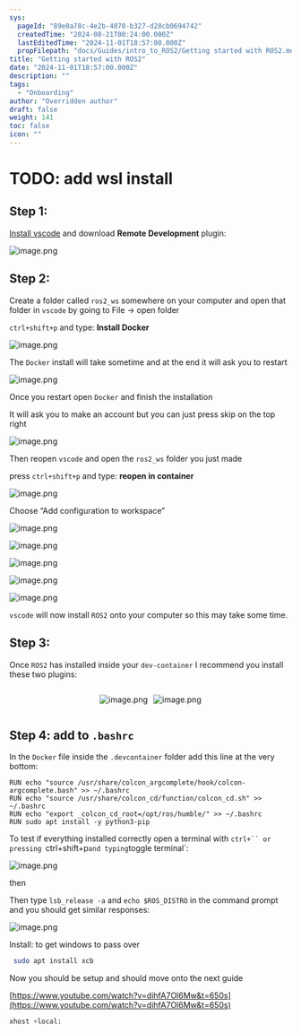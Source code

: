 ```yaml
---
sys:
  pageId: "89e0a78c-4e2b-4070-b327-d28cb0694742"
  createdTime: "2024-08-21T00:24:00.000Z"
  lastEditedTime: "2024-11-01T18:57:00.000Z"
  propFilepath: "docs/Guides/intro_to_ROS2/Getting started with ROS2.md"
title: "Getting started with ROS2"
date: "2024-11-01T18:57:00.000Z"
description: ""
tags:
  - "Onboarding"
author: "Overridden author"
draft: false
weight: 141
toc: false
icon: ""
---
```


# TODO: add wsl install

## Step 1:

[Install vscode](https://code.visualstudio.com/download) and download **Remote Development** plugin:

![image.png](https://prod-files-secure.s3.us-west-2.amazonaws.com/d518164a-d88e-44d1-a4ee-3adb3bd8bce0/efb52993-1881-4a40-b95e-6f020334f022/image.png?X-Amz-Algorithm=AWS4-HMAC-SHA256&X-Amz-Content-Sha256=UNSIGNED-PAYLOAD&X-Amz-Credential=ASIAZI2LB4663QIOU3IU%2F20250301%2Fus-west-2%2Fs3%2Faws4_request&X-Amz-Date=20250301T040928Z&X-Amz-Expires=3600&X-Amz-Security-Token=IQoJb3JpZ2luX2VjEGMaCXVzLXdlc3QtMiJGMEQCIEvZKGylpR1hHMfVT0%2FdASj%2Fnpo%2FiQab6ff%2BQc7vfclyAiAQpqpdR5n%2FKgWGO%2FdSscj8wODt9PXyGCsNYP%2FXX7BPayqIBAic%2F%2F%2F%2F%2F%2F%2F%2F%2F%2F8BEAAaDDYzNzQyMzE4MzgwNSIM4n2u9NKc672yGzJAKtwDbjQLC7k9g2vuHsIayN93AY%2BCr40AwOYBSWMgstF6s58e%2FV1IzxgejXtIZJIPcpq7N%2FYMyKK5%2Bxr7rKUgz5LsaGq7NPRAXcukbsX8ko7EM4SkxCXqg8Yb7%2BurUuEvUlNhDDWRfBc3lHsMNZh8WGlmRa1Mm9ULO8Kep1mVQGW%2FiZk%2FCMlb835b21rRMCZNuFlOSVMKWFYVfSE6IR9yqPAAj4osOTpQDX9R7P6P0OEvR5gpCCpqwru1iIIud%2FaatXWnO%2Bfkt7FpPq0mYuXOZijx8Pyy2FwaPPW65Prn4ISfm3XdoBrHo26hXDznALK%2B7FI6Jd6lN%2FcUCRZntn28CVoiFbmDCLzX%2F%2F50qJG%2BwbWlks8fxeGqNMCyQ8Ejv5F%2BS63nJQ%2F71d5fHn0ABD4F%2BXAlw1qZZhBcFpCYNeeuCWMLLl0WFy7nhWPusWBI8nUQ2hoD8CGikuJhs3jNUc7I0e%2FoqePoQbS7jQy7VgcGLUu%2BMCDNGwcVIfSOPbMUIi96LVKiIuaKBcTNgK0ZUfexBbgDF%2FIh8p5mZL%2F794TmPxVUQLJxCg8KE5snWqEm0x9WPWsfJdGUcsrx6MbB0bvd0MJUkS5rXirBhVMYomoZfLmrUyD4ZiCgFuu2I9sk6cwws%2FKJvgY6pgHmmh2Alsctko5ykz%2F6h82RG%2B8lMGWfW1lGlZal%2BXvhrzvTEsogNscgn61luUqMC2iv8FAXORRfDao%2FRlRgoKOYbk7zVk2k0DJqRXY%2BVVrT9Mr%2FpS8NLG9uy1hQbamOZDu9UYt3u6HooYsA8D51cMNcGRsHzg1EkkZxYcOzd621SrGW5t9ZGX1ClWKEgAVzGPFOYCIuQnpumU4qrmjKmHIuUdnsjqjE&X-Amz-Signature=fef35f5da7dee4e156a1344e5766081e24d05630fa1d8e14b50eacfa36b4e1f0&X-Amz-SignedHeaders=host&x-id=GetObject)

## Step 2:

Create a folder called `ros2_ws` somewhere on your computer and open that folder in `vscode` by going to File → open folder 

`ctrl+shift+p` and type: **Install Docker**

![image.png](https://prod-files-secure.s3.us-west-2.amazonaws.com/d518164a-d88e-44d1-a4ee-3adb3bd8bce0/2269dc0e-1cd5-47ff-bceb-c04ad9b2eab0/image.png?X-Amz-Algorithm=AWS4-HMAC-SHA256&X-Amz-Content-Sha256=UNSIGNED-PAYLOAD&X-Amz-Credential=ASIAZI2LB4663QIOU3IU%2F20250301%2Fus-west-2%2Fs3%2Faws4_request&X-Amz-Date=20250301T040928Z&X-Amz-Expires=3600&X-Amz-Security-Token=IQoJb3JpZ2luX2VjEGMaCXVzLXdlc3QtMiJGMEQCIEvZKGylpR1hHMfVT0%2FdASj%2Fnpo%2FiQab6ff%2BQc7vfclyAiAQpqpdR5n%2FKgWGO%2FdSscj8wODt9PXyGCsNYP%2FXX7BPayqIBAic%2F%2F%2F%2F%2F%2F%2F%2F%2F%2F8BEAAaDDYzNzQyMzE4MzgwNSIM4n2u9NKc672yGzJAKtwDbjQLC7k9g2vuHsIayN93AY%2BCr40AwOYBSWMgstF6s58e%2FV1IzxgejXtIZJIPcpq7N%2FYMyKK5%2Bxr7rKUgz5LsaGq7NPRAXcukbsX8ko7EM4SkxCXqg8Yb7%2BurUuEvUlNhDDWRfBc3lHsMNZh8WGlmRa1Mm9ULO8Kep1mVQGW%2FiZk%2FCMlb835b21rRMCZNuFlOSVMKWFYVfSE6IR9yqPAAj4osOTpQDX9R7P6P0OEvR5gpCCpqwru1iIIud%2FaatXWnO%2Bfkt7FpPq0mYuXOZijx8Pyy2FwaPPW65Prn4ISfm3XdoBrHo26hXDznALK%2B7FI6Jd6lN%2FcUCRZntn28CVoiFbmDCLzX%2F%2F50qJG%2BwbWlks8fxeGqNMCyQ8Ejv5F%2BS63nJQ%2F71d5fHn0ABD4F%2BXAlw1qZZhBcFpCYNeeuCWMLLl0WFy7nhWPusWBI8nUQ2hoD8CGikuJhs3jNUc7I0e%2FoqePoQbS7jQy7VgcGLUu%2BMCDNGwcVIfSOPbMUIi96LVKiIuaKBcTNgK0ZUfexBbgDF%2FIh8p5mZL%2F794TmPxVUQLJxCg8KE5snWqEm0x9WPWsfJdGUcsrx6MbB0bvd0MJUkS5rXirBhVMYomoZfLmrUyD4ZiCgFuu2I9sk6cwws%2FKJvgY6pgHmmh2Alsctko5ykz%2F6h82RG%2B8lMGWfW1lGlZal%2BXvhrzvTEsogNscgn61luUqMC2iv8FAXORRfDao%2FRlRgoKOYbk7zVk2k0DJqRXY%2BVVrT9Mr%2FpS8NLG9uy1hQbamOZDu9UYt3u6HooYsA8D51cMNcGRsHzg1EkkZxYcOzd621SrGW5t9ZGX1ClWKEgAVzGPFOYCIuQnpumU4qrmjKmHIuUdnsjqjE&X-Amz-Signature=834a1623ba1723a20110947afceead16dc1bdd5332ab5502a9bfc83bab1aee4d&X-Amz-SignedHeaders=host&x-id=GetObject)

The `Docker` install will take sometime and at the end it will ask you to restart

![image.png](https://prod-files-secure.s3.us-west-2.amazonaws.com/d518164a-d88e-44d1-a4ee-3adb3bd8bce0/ed233f78-be33-4b1f-b89c-9c346c0e961e/image.png?X-Amz-Algorithm=AWS4-HMAC-SHA256&X-Amz-Content-Sha256=UNSIGNED-PAYLOAD&X-Amz-Credential=ASIAZI2LB4663QIOU3IU%2F20250301%2Fus-west-2%2Fs3%2Faws4_request&X-Amz-Date=20250301T040928Z&X-Amz-Expires=3600&X-Amz-Security-Token=IQoJb3JpZ2luX2VjEGMaCXVzLXdlc3QtMiJGMEQCIEvZKGylpR1hHMfVT0%2FdASj%2Fnpo%2FiQab6ff%2BQc7vfclyAiAQpqpdR5n%2FKgWGO%2FdSscj8wODt9PXyGCsNYP%2FXX7BPayqIBAic%2F%2F%2F%2F%2F%2F%2F%2F%2F%2F8BEAAaDDYzNzQyMzE4MzgwNSIM4n2u9NKc672yGzJAKtwDbjQLC7k9g2vuHsIayN93AY%2BCr40AwOYBSWMgstF6s58e%2FV1IzxgejXtIZJIPcpq7N%2FYMyKK5%2Bxr7rKUgz5LsaGq7NPRAXcukbsX8ko7EM4SkxCXqg8Yb7%2BurUuEvUlNhDDWRfBc3lHsMNZh8WGlmRa1Mm9ULO8Kep1mVQGW%2FiZk%2FCMlb835b21rRMCZNuFlOSVMKWFYVfSE6IR9yqPAAj4osOTpQDX9R7P6P0OEvR5gpCCpqwru1iIIud%2FaatXWnO%2Bfkt7FpPq0mYuXOZijx8Pyy2FwaPPW65Prn4ISfm3XdoBrHo26hXDznALK%2B7FI6Jd6lN%2FcUCRZntn28CVoiFbmDCLzX%2F%2F50qJG%2BwbWlks8fxeGqNMCyQ8Ejv5F%2BS63nJQ%2F71d5fHn0ABD4F%2BXAlw1qZZhBcFpCYNeeuCWMLLl0WFy7nhWPusWBI8nUQ2hoD8CGikuJhs3jNUc7I0e%2FoqePoQbS7jQy7VgcGLUu%2BMCDNGwcVIfSOPbMUIi96LVKiIuaKBcTNgK0ZUfexBbgDF%2FIh8p5mZL%2F794TmPxVUQLJxCg8KE5snWqEm0x9WPWsfJdGUcsrx6MbB0bvd0MJUkS5rXirBhVMYomoZfLmrUyD4ZiCgFuu2I9sk6cwws%2FKJvgY6pgHmmh2Alsctko5ykz%2F6h82RG%2B8lMGWfW1lGlZal%2BXvhrzvTEsogNscgn61luUqMC2iv8FAXORRfDao%2FRlRgoKOYbk7zVk2k0DJqRXY%2BVVrT9Mr%2FpS8NLG9uy1hQbamOZDu9UYt3u6HooYsA8D51cMNcGRsHzg1EkkZxYcOzd621SrGW5t9ZGX1ClWKEgAVzGPFOYCIuQnpumU4qrmjKmHIuUdnsjqjE&X-Amz-Signature=0fcfdde202726dabf83d72b426dc52f62dea6aeee7e4c66dceddaf236e7a6012&X-Amz-SignedHeaders=host&x-id=GetObject)

Once you restart open `Docker` and finish the installation

It will ask you to make an account but you can just press skip on the top right

![image.png](https://prod-files-secure.s3.us-west-2.amazonaws.com/d518164a-d88e-44d1-a4ee-3adb3bd8bce0/21010ad9-1659-4fd9-9f59-9932a09b2a3d/image.png?X-Amz-Algorithm=AWS4-HMAC-SHA256&X-Amz-Content-Sha256=UNSIGNED-PAYLOAD&X-Amz-Credential=ASIAZI2LB4663QIOU3IU%2F20250301%2Fus-west-2%2Fs3%2Faws4_request&X-Amz-Date=20250301T040928Z&X-Amz-Expires=3600&X-Amz-Security-Token=IQoJb3JpZ2luX2VjEGMaCXVzLXdlc3QtMiJGMEQCIEvZKGylpR1hHMfVT0%2FdASj%2Fnpo%2FiQab6ff%2BQc7vfclyAiAQpqpdR5n%2FKgWGO%2FdSscj8wODt9PXyGCsNYP%2FXX7BPayqIBAic%2F%2F%2F%2F%2F%2F%2F%2F%2F%2F8BEAAaDDYzNzQyMzE4MzgwNSIM4n2u9NKc672yGzJAKtwDbjQLC7k9g2vuHsIayN93AY%2BCr40AwOYBSWMgstF6s58e%2FV1IzxgejXtIZJIPcpq7N%2FYMyKK5%2Bxr7rKUgz5LsaGq7NPRAXcukbsX8ko7EM4SkxCXqg8Yb7%2BurUuEvUlNhDDWRfBc3lHsMNZh8WGlmRa1Mm9ULO8Kep1mVQGW%2FiZk%2FCMlb835b21rRMCZNuFlOSVMKWFYVfSE6IR9yqPAAj4osOTpQDX9R7P6P0OEvR5gpCCpqwru1iIIud%2FaatXWnO%2Bfkt7FpPq0mYuXOZijx8Pyy2FwaPPW65Prn4ISfm3XdoBrHo26hXDznALK%2B7FI6Jd6lN%2FcUCRZntn28CVoiFbmDCLzX%2F%2F50qJG%2BwbWlks8fxeGqNMCyQ8Ejv5F%2BS63nJQ%2F71d5fHn0ABD4F%2BXAlw1qZZhBcFpCYNeeuCWMLLl0WFy7nhWPusWBI8nUQ2hoD8CGikuJhs3jNUc7I0e%2FoqePoQbS7jQy7VgcGLUu%2BMCDNGwcVIfSOPbMUIi96LVKiIuaKBcTNgK0ZUfexBbgDF%2FIh8p5mZL%2F794TmPxVUQLJxCg8KE5snWqEm0x9WPWsfJdGUcsrx6MbB0bvd0MJUkS5rXirBhVMYomoZfLmrUyD4ZiCgFuu2I9sk6cwws%2FKJvgY6pgHmmh2Alsctko5ykz%2F6h82RG%2B8lMGWfW1lGlZal%2BXvhrzvTEsogNscgn61luUqMC2iv8FAXORRfDao%2FRlRgoKOYbk7zVk2k0DJqRXY%2BVVrT9Mr%2FpS8NLG9uy1hQbamOZDu9UYt3u6HooYsA8D51cMNcGRsHzg1EkkZxYcOzd621SrGW5t9ZGX1ClWKEgAVzGPFOYCIuQnpumU4qrmjKmHIuUdnsjqjE&X-Amz-Signature=12c3f64ee89a0830a1948fbbe7f9d6c4d33842d130d7ccddff455076d573ebb7&X-Amz-SignedHeaders=host&x-id=GetObject)

Then reopen `vscode` and open the `ros2_ws` folder you just made

press `ctrl+shift+p` and type: **reopen in container**

![image.png](https://prod-files-secure.s3.us-west-2.amazonaws.com/d518164a-d88e-44d1-a4ee-3adb3bd8bce0/4e93b8c2-41ad-488c-8095-c74205196118/image.png?X-Amz-Algorithm=AWS4-HMAC-SHA256&X-Amz-Content-Sha256=UNSIGNED-PAYLOAD&X-Amz-Credential=ASIAZI2LB4663QIOU3IU%2F20250301%2Fus-west-2%2Fs3%2Faws4_request&X-Amz-Date=20250301T040928Z&X-Amz-Expires=3600&X-Amz-Security-Token=IQoJb3JpZ2luX2VjEGMaCXVzLXdlc3QtMiJGMEQCIEvZKGylpR1hHMfVT0%2FdASj%2Fnpo%2FiQab6ff%2BQc7vfclyAiAQpqpdR5n%2FKgWGO%2FdSscj8wODt9PXyGCsNYP%2FXX7BPayqIBAic%2F%2F%2F%2F%2F%2F%2F%2F%2F%2F8BEAAaDDYzNzQyMzE4MzgwNSIM4n2u9NKc672yGzJAKtwDbjQLC7k9g2vuHsIayN93AY%2BCr40AwOYBSWMgstF6s58e%2FV1IzxgejXtIZJIPcpq7N%2FYMyKK5%2Bxr7rKUgz5LsaGq7NPRAXcukbsX8ko7EM4SkxCXqg8Yb7%2BurUuEvUlNhDDWRfBc3lHsMNZh8WGlmRa1Mm9ULO8Kep1mVQGW%2FiZk%2FCMlb835b21rRMCZNuFlOSVMKWFYVfSE6IR9yqPAAj4osOTpQDX9R7P6P0OEvR5gpCCpqwru1iIIud%2FaatXWnO%2Bfkt7FpPq0mYuXOZijx8Pyy2FwaPPW65Prn4ISfm3XdoBrHo26hXDznALK%2B7FI6Jd6lN%2FcUCRZntn28CVoiFbmDCLzX%2F%2F50qJG%2BwbWlks8fxeGqNMCyQ8Ejv5F%2BS63nJQ%2F71d5fHn0ABD4F%2BXAlw1qZZhBcFpCYNeeuCWMLLl0WFy7nhWPusWBI8nUQ2hoD8CGikuJhs3jNUc7I0e%2FoqePoQbS7jQy7VgcGLUu%2BMCDNGwcVIfSOPbMUIi96LVKiIuaKBcTNgK0ZUfexBbgDF%2FIh8p5mZL%2F794TmPxVUQLJxCg8KE5snWqEm0x9WPWsfJdGUcsrx6MbB0bvd0MJUkS5rXirBhVMYomoZfLmrUyD4ZiCgFuu2I9sk6cwws%2FKJvgY6pgHmmh2Alsctko5ykz%2F6h82RG%2B8lMGWfW1lGlZal%2BXvhrzvTEsogNscgn61luUqMC2iv8FAXORRfDao%2FRlRgoKOYbk7zVk2k0DJqRXY%2BVVrT9Mr%2FpS8NLG9uy1hQbamOZDu9UYt3u6HooYsA8D51cMNcGRsHzg1EkkZxYcOzd621SrGW5t9ZGX1ClWKEgAVzGPFOYCIuQnpumU4qrmjKmHIuUdnsjqjE&X-Amz-Signature=c55629e33bd006258fac7515bd03251443e0b93698fecf118c19e330cd334c3c&X-Amz-SignedHeaders=host&x-id=GetObject)

Choose “Add configuration to workspace”

![image.png](https://prod-files-secure.s3.us-west-2.amazonaws.com/d518164a-d88e-44d1-a4ee-3adb3bd8bce0/9560b282-5060-4989-ba37-97e7b2c22476/image.png?X-Amz-Algorithm=AWS4-HMAC-SHA256&X-Amz-Content-Sha256=UNSIGNED-PAYLOAD&X-Amz-Credential=ASIAZI2LB4663QIOU3IU%2F20250301%2Fus-west-2%2Fs3%2Faws4_request&X-Amz-Date=20250301T040928Z&X-Amz-Expires=3600&X-Amz-Security-Token=IQoJb3JpZ2luX2VjEGMaCXVzLXdlc3QtMiJGMEQCIEvZKGylpR1hHMfVT0%2FdASj%2Fnpo%2FiQab6ff%2BQc7vfclyAiAQpqpdR5n%2FKgWGO%2FdSscj8wODt9PXyGCsNYP%2FXX7BPayqIBAic%2F%2F%2F%2F%2F%2F%2F%2F%2F%2F8BEAAaDDYzNzQyMzE4MzgwNSIM4n2u9NKc672yGzJAKtwDbjQLC7k9g2vuHsIayN93AY%2BCr40AwOYBSWMgstF6s58e%2FV1IzxgejXtIZJIPcpq7N%2FYMyKK5%2Bxr7rKUgz5LsaGq7NPRAXcukbsX8ko7EM4SkxCXqg8Yb7%2BurUuEvUlNhDDWRfBc3lHsMNZh8WGlmRa1Mm9ULO8Kep1mVQGW%2FiZk%2FCMlb835b21rRMCZNuFlOSVMKWFYVfSE6IR9yqPAAj4osOTpQDX9R7P6P0OEvR5gpCCpqwru1iIIud%2FaatXWnO%2Bfkt7FpPq0mYuXOZijx8Pyy2FwaPPW65Prn4ISfm3XdoBrHo26hXDznALK%2B7FI6Jd6lN%2FcUCRZntn28CVoiFbmDCLzX%2F%2F50qJG%2BwbWlks8fxeGqNMCyQ8Ejv5F%2BS63nJQ%2F71d5fHn0ABD4F%2BXAlw1qZZhBcFpCYNeeuCWMLLl0WFy7nhWPusWBI8nUQ2hoD8CGikuJhs3jNUc7I0e%2FoqePoQbS7jQy7VgcGLUu%2BMCDNGwcVIfSOPbMUIi96LVKiIuaKBcTNgK0ZUfexBbgDF%2FIh8p5mZL%2F794TmPxVUQLJxCg8KE5snWqEm0x9WPWsfJdGUcsrx6MbB0bvd0MJUkS5rXirBhVMYomoZfLmrUyD4ZiCgFuu2I9sk6cwws%2FKJvgY6pgHmmh2Alsctko5ykz%2F6h82RG%2B8lMGWfW1lGlZal%2BXvhrzvTEsogNscgn61luUqMC2iv8FAXORRfDao%2FRlRgoKOYbk7zVk2k0DJqRXY%2BVVrT9Mr%2FpS8NLG9uy1hQbamOZDu9UYt3u6HooYsA8D51cMNcGRsHzg1EkkZxYcOzd621SrGW5t9ZGX1ClWKEgAVzGPFOYCIuQnpumU4qrmjKmHIuUdnsjqjE&X-Amz-Signature=2d96389c43b89f1d846f6ce354066e2a486034d17545ac18e25b7879e0582589&X-Amz-SignedHeaders=host&x-id=GetObject)

![image.png](https://prod-files-secure.s3.us-west-2.amazonaws.com/d518164a-d88e-44d1-a4ee-3adb3bd8bce0/2ee63f81-886b-48e8-a553-dc6e5eac99e4/image.png?X-Amz-Algorithm=AWS4-HMAC-SHA256&X-Amz-Content-Sha256=UNSIGNED-PAYLOAD&X-Amz-Credential=ASIAZI2LB4663QIOU3IU%2F20250301%2Fus-west-2%2Fs3%2Faws4_request&X-Amz-Date=20250301T040928Z&X-Amz-Expires=3600&X-Amz-Security-Token=IQoJb3JpZ2luX2VjEGMaCXVzLXdlc3QtMiJGMEQCIEvZKGylpR1hHMfVT0%2FdASj%2Fnpo%2FiQab6ff%2BQc7vfclyAiAQpqpdR5n%2FKgWGO%2FdSscj8wODt9PXyGCsNYP%2FXX7BPayqIBAic%2F%2F%2F%2F%2F%2F%2F%2F%2F%2F8BEAAaDDYzNzQyMzE4MzgwNSIM4n2u9NKc672yGzJAKtwDbjQLC7k9g2vuHsIayN93AY%2BCr40AwOYBSWMgstF6s58e%2FV1IzxgejXtIZJIPcpq7N%2FYMyKK5%2Bxr7rKUgz5LsaGq7NPRAXcukbsX8ko7EM4SkxCXqg8Yb7%2BurUuEvUlNhDDWRfBc3lHsMNZh8WGlmRa1Mm9ULO8Kep1mVQGW%2FiZk%2FCMlb835b21rRMCZNuFlOSVMKWFYVfSE6IR9yqPAAj4osOTpQDX9R7P6P0OEvR5gpCCpqwru1iIIud%2FaatXWnO%2Bfkt7FpPq0mYuXOZijx8Pyy2FwaPPW65Prn4ISfm3XdoBrHo26hXDznALK%2B7FI6Jd6lN%2FcUCRZntn28CVoiFbmDCLzX%2F%2F50qJG%2BwbWlks8fxeGqNMCyQ8Ejv5F%2BS63nJQ%2F71d5fHn0ABD4F%2BXAlw1qZZhBcFpCYNeeuCWMLLl0WFy7nhWPusWBI8nUQ2hoD8CGikuJhs3jNUc7I0e%2FoqePoQbS7jQy7VgcGLUu%2BMCDNGwcVIfSOPbMUIi96LVKiIuaKBcTNgK0ZUfexBbgDF%2FIh8p5mZL%2F794TmPxVUQLJxCg8KE5snWqEm0x9WPWsfJdGUcsrx6MbB0bvd0MJUkS5rXirBhVMYomoZfLmrUyD4ZiCgFuu2I9sk6cwws%2FKJvgY6pgHmmh2Alsctko5ykz%2F6h82RG%2B8lMGWfW1lGlZal%2BXvhrzvTEsogNscgn61luUqMC2iv8FAXORRfDao%2FRlRgoKOYbk7zVk2k0DJqRXY%2BVVrT9Mr%2FpS8NLG9uy1hQbamOZDu9UYt3u6HooYsA8D51cMNcGRsHzg1EkkZxYcOzd621SrGW5t9ZGX1ClWKEgAVzGPFOYCIuQnpumU4qrmjKmHIuUdnsjqjE&X-Amz-Signature=e2d1f77f2f14a48bbf2dc8cdd04c89e47b7dd3132c3995213f1362117c081cb7&X-Amz-SignedHeaders=host&x-id=GetObject)

![image.png](https://prod-files-secure.s3.us-west-2.amazonaws.com/d518164a-d88e-44d1-a4ee-3adb3bd8bce0/ae1580b2-b048-407e-aed9-b584224a7a04/image.png?X-Amz-Algorithm=AWS4-HMAC-SHA256&X-Amz-Content-Sha256=UNSIGNED-PAYLOAD&X-Amz-Credential=ASIAZI2LB4663QIOU3IU%2F20250301%2Fus-west-2%2Fs3%2Faws4_request&X-Amz-Date=20250301T040928Z&X-Amz-Expires=3600&X-Amz-Security-Token=IQoJb3JpZ2luX2VjEGMaCXVzLXdlc3QtMiJGMEQCIEvZKGylpR1hHMfVT0%2FdASj%2Fnpo%2FiQab6ff%2BQc7vfclyAiAQpqpdR5n%2FKgWGO%2FdSscj8wODt9PXyGCsNYP%2FXX7BPayqIBAic%2F%2F%2F%2F%2F%2F%2F%2F%2F%2F8BEAAaDDYzNzQyMzE4MzgwNSIM4n2u9NKc672yGzJAKtwDbjQLC7k9g2vuHsIayN93AY%2BCr40AwOYBSWMgstF6s58e%2FV1IzxgejXtIZJIPcpq7N%2FYMyKK5%2Bxr7rKUgz5LsaGq7NPRAXcukbsX8ko7EM4SkxCXqg8Yb7%2BurUuEvUlNhDDWRfBc3lHsMNZh8WGlmRa1Mm9ULO8Kep1mVQGW%2FiZk%2FCMlb835b21rRMCZNuFlOSVMKWFYVfSE6IR9yqPAAj4osOTpQDX9R7P6P0OEvR5gpCCpqwru1iIIud%2FaatXWnO%2Bfkt7FpPq0mYuXOZijx8Pyy2FwaPPW65Prn4ISfm3XdoBrHo26hXDznALK%2B7FI6Jd6lN%2FcUCRZntn28CVoiFbmDCLzX%2F%2F50qJG%2BwbWlks8fxeGqNMCyQ8Ejv5F%2BS63nJQ%2F71d5fHn0ABD4F%2BXAlw1qZZhBcFpCYNeeuCWMLLl0WFy7nhWPusWBI8nUQ2hoD8CGikuJhs3jNUc7I0e%2FoqePoQbS7jQy7VgcGLUu%2BMCDNGwcVIfSOPbMUIi96LVKiIuaKBcTNgK0ZUfexBbgDF%2FIh8p5mZL%2F794TmPxVUQLJxCg8KE5snWqEm0x9WPWsfJdGUcsrx6MbB0bvd0MJUkS5rXirBhVMYomoZfLmrUyD4ZiCgFuu2I9sk6cwws%2FKJvgY6pgHmmh2Alsctko5ykz%2F6h82RG%2B8lMGWfW1lGlZal%2BXvhrzvTEsogNscgn61luUqMC2iv8FAXORRfDao%2FRlRgoKOYbk7zVk2k0DJqRXY%2BVVrT9Mr%2FpS8NLG9uy1hQbamOZDu9UYt3u6HooYsA8D51cMNcGRsHzg1EkkZxYcOzd621SrGW5t9ZGX1ClWKEgAVzGPFOYCIuQnpumU4qrmjKmHIuUdnsjqjE&X-Amz-Signature=912804a42da5b152edf9cb6a71a30fd59c0d5d556b0d252934fbd0b2dcd1a5d4&X-Amz-SignedHeaders=host&x-id=GetObject)

![image.png](https://prod-files-secure.s3.us-west-2.amazonaws.com/d518164a-d88e-44d1-a4ee-3adb3bd8bce0/53255b28-f75e-430f-b9e3-c0ac8577e42b/image.png?X-Amz-Algorithm=AWS4-HMAC-SHA256&X-Amz-Content-Sha256=UNSIGNED-PAYLOAD&X-Amz-Credential=ASIAZI2LB4663QIOU3IU%2F20250301%2Fus-west-2%2Fs3%2Faws4_request&X-Amz-Date=20250301T040928Z&X-Amz-Expires=3600&X-Amz-Security-Token=IQoJb3JpZ2luX2VjEGMaCXVzLXdlc3QtMiJGMEQCIEvZKGylpR1hHMfVT0%2FdASj%2Fnpo%2FiQab6ff%2BQc7vfclyAiAQpqpdR5n%2FKgWGO%2FdSscj8wODt9PXyGCsNYP%2FXX7BPayqIBAic%2F%2F%2F%2F%2F%2F%2F%2F%2F%2F8BEAAaDDYzNzQyMzE4MzgwNSIM4n2u9NKc672yGzJAKtwDbjQLC7k9g2vuHsIayN93AY%2BCr40AwOYBSWMgstF6s58e%2FV1IzxgejXtIZJIPcpq7N%2FYMyKK5%2Bxr7rKUgz5LsaGq7NPRAXcukbsX8ko7EM4SkxCXqg8Yb7%2BurUuEvUlNhDDWRfBc3lHsMNZh8WGlmRa1Mm9ULO8Kep1mVQGW%2FiZk%2FCMlb835b21rRMCZNuFlOSVMKWFYVfSE6IR9yqPAAj4osOTpQDX9R7P6P0OEvR5gpCCpqwru1iIIud%2FaatXWnO%2Bfkt7FpPq0mYuXOZijx8Pyy2FwaPPW65Prn4ISfm3XdoBrHo26hXDznALK%2B7FI6Jd6lN%2FcUCRZntn28CVoiFbmDCLzX%2F%2F50qJG%2BwbWlks8fxeGqNMCyQ8Ejv5F%2BS63nJQ%2F71d5fHn0ABD4F%2BXAlw1qZZhBcFpCYNeeuCWMLLl0WFy7nhWPusWBI8nUQ2hoD8CGikuJhs3jNUc7I0e%2FoqePoQbS7jQy7VgcGLUu%2BMCDNGwcVIfSOPbMUIi96LVKiIuaKBcTNgK0ZUfexBbgDF%2FIh8p5mZL%2F794TmPxVUQLJxCg8KE5snWqEm0x9WPWsfJdGUcsrx6MbB0bvd0MJUkS5rXirBhVMYomoZfLmrUyD4ZiCgFuu2I9sk6cwws%2FKJvgY6pgHmmh2Alsctko5ykz%2F6h82RG%2B8lMGWfW1lGlZal%2BXvhrzvTEsogNscgn61luUqMC2iv8FAXORRfDao%2FRlRgoKOYbk7zVk2k0DJqRXY%2BVVrT9Mr%2FpS8NLG9uy1hQbamOZDu9UYt3u6HooYsA8D51cMNcGRsHzg1EkkZxYcOzd621SrGW5t9ZGX1ClWKEgAVzGPFOYCIuQnpumU4qrmjKmHIuUdnsjqjE&X-Amz-Signature=237f2d5cf6a58a2ebd26cccc7cfb0848f38fcad98b19965155d0025666afb71c&X-Amz-SignedHeaders=host&x-id=GetObject)

![image.png](https://prod-files-secure.s3.us-west-2.amazonaws.com/d518164a-d88e-44d1-a4ee-3adb3bd8bce0/7c562767-5af9-4ffb-97d1-327bcdf4ee00/image.png?X-Amz-Algorithm=AWS4-HMAC-SHA256&X-Amz-Content-Sha256=UNSIGNED-PAYLOAD&X-Amz-Credential=ASIAZI2LB4663QIOU3IU%2F20250301%2Fus-west-2%2Fs3%2Faws4_request&X-Amz-Date=20250301T040928Z&X-Amz-Expires=3600&X-Amz-Security-Token=IQoJb3JpZ2luX2VjEGMaCXVzLXdlc3QtMiJGMEQCIEvZKGylpR1hHMfVT0%2FdASj%2Fnpo%2FiQab6ff%2BQc7vfclyAiAQpqpdR5n%2FKgWGO%2FdSscj8wODt9PXyGCsNYP%2FXX7BPayqIBAic%2F%2F%2F%2F%2F%2F%2F%2F%2F%2F8BEAAaDDYzNzQyMzE4MzgwNSIM4n2u9NKc672yGzJAKtwDbjQLC7k9g2vuHsIayN93AY%2BCr40AwOYBSWMgstF6s58e%2FV1IzxgejXtIZJIPcpq7N%2FYMyKK5%2Bxr7rKUgz5LsaGq7NPRAXcukbsX8ko7EM4SkxCXqg8Yb7%2BurUuEvUlNhDDWRfBc3lHsMNZh8WGlmRa1Mm9ULO8Kep1mVQGW%2FiZk%2FCMlb835b21rRMCZNuFlOSVMKWFYVfSE6IR9yqPAAj4osOTpQDX9R7P6P0OEvR5gpCCpqwru1iIIud%2FaatXWnO%2Bfkt7FpPq0mYuXOZijx8Pyy2FwaPPW65Prn4ISfm3XdoBrHo26hXDznALK%2B7FI6Jd6lN%2FcUCRZntn28CVoiFbmDCLzX%2F%2F50qJG%2BwbWlks8fxeGqNMCyQ8Ejv5F%2BS63nJQ%2F71d5fHn0ABD4F%2BXAlw1qZZhBcFpCYNeeuCWMLLl0WFy7nhWPusWBI8nUQ2hoD8CGikuJhs3jNUc7I0e%2FoqePoQbS7jQy7VgcGLUu%2BMCDNGwcVIfSOPbMUIi96LVKiIuaKBcTNgK0ZUfexBbgDF%2FIh8p5mZL%2F794TmPxVUQLJxCg8KE5snWqEm0x9WPWsfJdGUcsrx6MbB0bvd0MJUkS5rXirBhVMYomoZfLmrUyD4ZiCgFuu2I9sk6cwws%2FKJvgY6pgHmmh2Alsctko5ykz%2F6h82RG%2B8lMGWfW1lGlZal%2BXvhrzvTEsogNscgn61luUqMC2iv8FAXORRfDao%2FRlRgoKOYbk7zVk2k0DJqRXY%2BVVrT9Mr%2FpS8NLG9uy1hQbamOZDu9UYt3u6HooYsA8D51cMNcGRsHzg1EkkZxYcOzd621SrGW5t9ZGX1ClWKEgAVzGPFOYCIuQnpumU4qrmjKmHIuUdnsjqjE&X-Amz-Signature=5b9479db188309bb81e4d0cff7e7b53a54dc6b94f7e71d6c70351a6e5ed3d8dc&X-Amz-SignedHeaders=host&x-id=GetObject)

`vscode` will now install `ROS2` onto your computer so this may take some time.

## Step 3:

Once `ROS2` has installed inside your `dev-container` I recommend you install these two plugins:

<div style="display: flex;flex-direction: row; column-gap:10px; max-width: 630px;justify-content: center;">
<div>

![image.png](https://prod-files-secure.s3.us-west-2.amazonaws.com/d518164a-d88e-44d1-a4ee-3adb3bd8bce0/3fc3d550-5a54-4ba1-ba6b-faa01cdb7369/image.png?X-Amz-Algorithm=AWS4-HMAC-SHA256&X-Amz-Content-Sha256=UNSIGNED-PAYLOAD&X-Amz-Credential=ASIAZI2LB466VUGKIUPW%2F20250301%2Fus-west-2%2Fs3%2Faws4_request&X-Amz-Date=20250301T040932Z&X-Amz-Expires=3600&X-Amz-Security-Token=IQoJb3JpZ2luX2VjEGMaCXVzLXdlc3QtMiJIMEYCIQDtW2y37dFh828KuMHIkotXJ6JaePcOt%2FLXb9UtKieu4QIhANypFIUjY1pSmMToB4%2BSwvzHjJM4ZWP0KiK060wwxWMaKogECJz%2F%2F%2F%2F%2F%2F%2F%2F%2F%2FwEQABoMNjM3NDIzMTgzODA1IgyZ6tndaOYIm0%2BVWxsq3AN%2BiLaq8NgqgjUMjUwKnka6VOa7YRNvXYEuzKZezomSsxyZ6ctxWG6dtOblCsO0bunv6%2BzgcJVW%2FqCBWnsro1IazkJYj9DglM%2F6I4DRhj4xRwSkTAV16vGUS3ceAn2bfh7yNongdZ7I%2BWwDDA7O3Ie2cAQLXLNgLxfPkAM070G5nQrVE1Z0E9e%2Bh%2BFHzb3SH8J%2BiJh5PUL0iInVetpYQsSSyQzvkBHsLegDuhg1nz5jw86gWwmRoJ327koK4%2BYG7im9RPZimzYx%2FQpO4n2a6Q2FitsLxCMMcZ7lkSW10UZxGQ24ZVcdcVV3xmAgRWE7Yq1ZFQAdoL%2BW9rqO6xs77OcYvGYTLZOH9h9J1cmDRDQYw%2FgpYLC0j4oy77A%2F8IKuOsyGSFKnh2qpKnhLXsqoPKyJfd0JaaNywGoJtidK%2FYSHj91CoY4xcbigs0m%2FvOcjlVW5Svmurf8UxgZdsODJhDIVo7jlzMAlfg%2BUTY7WZHBxQZ1P3pN9Zb49lmekCrduZMNkvOBwauNACQwB7d4LxdggcsJ11dHimo4B4WPjmBEIhgHCM7xsMytSIJepG6tovkOp95T8xOkEtPdik4pA35RqASeHAu4ISYqP29t7EuScUppR2bNJ5jBOMsc4GDC38om%2BBjqkAWliOKkX1V02YEWU5HLJvYvJsiJf88AoMwjoXGMSoYpeg1JSAR69pUpwsogkuCQnkjF%2FZsXBf3%2B9AH4VWJm4pfzO4uJV1Tg7gB4PssRCPNXA5Msc2%2FCMcBpHG4MAyPvsfJw7eTwd0hgOadJOfyNaS%2BOwAWxtxgsbJjrc0eq5Y8%2FEyTWLACfm%2F7iU8ADMOYA%2B6BD%2FxwAQ3r3Wv54M3%2Bcm9sXUPUnv&X-Amz-Signature=4107e4e6563e47fd5d8b7593d9f34befeb74b9003770de82eaee2b5a72d28a7b&X-Amz-SignedHeaders=host&x-id=GetObject)

</div>
<div>

![image.png](https://prod-files-secure.s3.us-west-2.amazonaws.com/d518164a-d88e-44d1-a4ee-3adb3bd8bce0/d994cc66-13c2-4093-a5a3-f84cf4601a82/image.png?X-Amz-Algorithm=AWS4-HMAC-SHA256&X-Amz-Content-Sha256=UNSIGNED-PAYLOAD&X-Amz-Credential=ASIAZI2LB46636SS4ZIQ%2F20250301%2Fus-west-2%2Fs3%2Faws4_request&X-Amz-Date=20250301T040932Z&X-Amz-Expires=3600&X-Amz-Security-Token=IQoJb3JpZ2luX2VjEGMaCXVzLXdlc3QtMiJGMEQCICTa6sFdey%2BIZbfhHyGnnJb4zbf%2F6Phc73LjlehVGE24AiBeAHa2BuxiT1Lwcbsf119Suy8z8DRbAxQuRUVvGVJH8SqIBAic%2F%2F%2F%2F%2F%2F%2F%2F%2F%2F8BEAAaDDYzNzQyMzE4MzgwNSIMP3aOhSEklhsCT7diKtwDIISfugKXWEvm8hajFbvTBboESpDQPh%2BNyqp5XUvkGAF%2FEcuDix0m9UvN25L%2FK0VVXfC%2F%2BtamByl7D5az%2FgEyxqSAPcoegMJMf79KinjhpPogmHdGEOr4RYj2h9m4mYjPZ6%2BSInIaz2lDlr%2B%2FLDRXGwxpKch6eXENZC7HXLrZpzFMA2VAqE7w7V3UC8UaCxhwnTlp0up3E8pmuNeW9u8ylX6GhfQ9tDzB3dGGcOSqkCHc5uePRHNuWE1ERQXwNhx%2BF9NzlIcM8%2BPssSjy8TOO69xdrKbnis4VrBDXu7Rn5wTnnN1Ph4MqP4kMJDmG%2Fnljg321vQZi2W6As2RmFAzIauOUYDyqBPjPfQoyzfa9hGxXKxdFAzIgRqbs8haKT0f4RPWUSoQOB4%2FiX1HOCOI4X8sjCcjZa%2FEjO%2Fe5DLBvX%2BeqSQoMozLDZjlm6F%2FfOk8vOBOOMpj%2BMBfLbp2nbmSYyRF75eshG847IxMGWM2rI%2FXZwlLMaHi%2B1zWkwYtOue%2FN%2FtKXP%2B6ps0HtvIoH4cM%2Be6xVMzR%2Ffa9PGpie2IPRDRJ4h84CBHQG9QEc67q%2FV7lN9G%2F%2FYns2Dc%2BiJqXB9hkLEZMNechAq1BcRof3NjQr4uzbeLl9WtKMYS2FxtwwqvKJvgY6pgFPN8aEwATz4GbPieHH71RkE19wSD4bJMqvyeWP5Bevz%2FRqs1XvTn3eBpeJWx2NEptzfHFMBJmW%2F95DvltF4qembneZhMvt2P7iwbSk8XEdRvXl0y0VtCi7o2%2B9D%2FcI%2BE8NtIfParcznGnWkSDYUlZbTIxRxXE8LYPAfvGzFFUDcVXHNQleybXiIomDYVWcEzrK1yUChARxRIdjiksMxvPlgCKzvGB8&X-Amz-Signature=2605f42f7422106e523f56b9c8f58e93331020232a682f2fd1c5c485f17e3c1d&X-Amz-SignedHeaders=host&x-id=GetObject)

</div>
</div>

## Step 4: add to `.bashrc`

In the `Docker` file inside the `.devcontainer` folder add this line at the very bottom: 

```docker
RUN echo "source /usr/share/colcon_argcomplete/hook/colcon-argcomplete.bash" >> ~/.bashrc
RUN echo "source /usr/share/colcon_cd/function/colcon_cd.sh" >> ~/.bashrc
RUN echo "export _colcon_cd_root=/opt/ros/humble/" >> ~/.bashrc
RUN sudo apt install -y python3-pip 
```

To test if everything installed correctly open a terminal with `ctrl+`` or pressing `ctrl+shift+p` and typing `toggle terminal`:

![image.png](https://prod-files-secure.s3.us-west-2.amazonaws.com/d518164a-d88e-44d1-a4ee-3adb3bd8bce0/6a4943d8-b04e-4c02-9a58-775f3384d1a5/image.png?X-Amz-Algorithm=AWS4-HMAC-SHA256&X-Amz-Content-Sha256=UNSIGNED-PAYLOAD&X-Amz-Credential=ASIAZI2LB4663QIOU3IU%2F20250301%2Fus-west-2%2Fs3%2Faws4_request&X-Amz-Date=20250301T040928Z&X-Amz-Expires=3600&X-Amz-Security-Token=IQoJb3JpZ2luX2VjEGMaCXVzLXdlc3QtMiJGMEQCIEvZKGylpR1hHMfVT0%2FdASj%2Fnpo%2FiQab6ff%2BQc7vfclyAiAQpqpdR5n%2FKgWGO%2FdSscj8wODt9PXyGCsNYP%2FXX7BPayqIBAic%2F%2F%2F%2F%2F%2F%2F%2F%2F%2F8BEAAaDDYzNzQyMzE4MzgwNSIM4n2u9NKc672yGzJAKtwDbjQLC7k9g2vuHsIayN93AY%2BCr40AwOYBSWMgstF6s58e%2FV1IzxgejXtIZJIPcpq7N%2FYMyKK5%2Bxr7rKUgz5LsaGq7NPRAXcukbsX8ko7EM4SkxCXqg8Yb7%2BurUuEvUlNhDDWRfBc3lHsMNZh8WGlmRa1Mm9ULO8Kep1mVQGW%2FiZk%2FCMlb835b21rRMCZNuFlOSVMKWFYVfSE6IR9yqPAAj4osOTpQDX9R7P6P0OEvR5gpCCpqwru1iIIud%2FaatXWnO%2Bfkt7FpPq0mYuXOZijx8Pyy2FwaPPW65Prn4ISfm3XdoBrHo26hXDznALK%2B7FI6Jd6lN%2FcUCRZntn28CVoiFbmDCLzX%2F%2F50qJG%2BwbWlks8fxeGqNMCyQ8Ejv5F%2BS63nJQ%2F71d5fHn0ABD4F%2BXAlw1qZZhBcFpCYNeeuCWMLLl0WFy7nhWPusWBI8nUQ2hoD8CGikuJhs3jNUc7I0e%2FoqePoQbS7jQy7VgcGLUu%2BMCDNGwcVIfSOPbMUIi96LVKiIuaKBcTNgK0ZUfexBbgDF%2FIh8p5mZL%2F794TmPxVUQLJxCg8KE5snWqEm0x9WPWsfJdGUcsrx6MbB0bvd0MJUkS5rXirBhVMYomoZfLmrUyD4ZiCgFuu2I9sk6cwws%2FKJvgY6pgHmmh2Alsctko5ykz%2F6h82RG%2B8lMGWfW1lGlZal%2BXvhrzvTEsogNscgn61luUqMC2iv8FAXORRfDao%2FRlRgoKOYbk7zVk2k0DJqRXY%2BVVrT9Mr%2FpS8NLG9uy1hQbamOZDu9UYt3u6HooYsA8D51cMNcGRsHzg1EkkZxYcOzd621SrGW5t9ZGX1ClWKEgAVzGPFOYCIuQnpumU4qrmjKmHIuUdnsjqjE&X-Amz-Signature=0e7ec5abae2aca830573a870dcd742f78da219f0abf9bbce03d567ce19d646a6&X-Amz-SignedHeaders=host&x-id=GetObject)

then 

Then type `lsb_release -a` and `echo $ROS_DISTRO` in the command prompt and you should get similar responses:

![image.png](https://prod-files-secure.s3.us-west-2.amazonaws.com/d518164a-d88e-44d1-a4ee-3adb3bd8bce0/3e635dec-a805-4e85-8b9e-d000e5b71a4e/image.png?X-Amz-Algorithm=AWS4-HMAC-SHA256&X-Amz-Content-Sha256=UNSIGNED-PAYLOAD&X-Amz-Credential=ASIAZI2LB4663QIOU3IU%2F20250301%2Fus-west-2%2Fs3%2Faws4_request&X-Amz-Date=20250301T040928Z&X-Amz-Expires=3600&X-Amz-Security-Token=IQoJb3JpZ2luX2VjEGMaCXVzLXdlc3QtMiJGMEQCIEvZKGylpR1hHMfVT0%2FdASj%2Fnpo%2FiQab6ff%2BQc7vfclyAiAQpqpdR5n%2FKgWGO%2FdSscj8wODt9PXyGCsNYP%2FXX7BPayqIBAic%2F%2F%2F%2F%2F%2F%2F%2F%2F%2F8BEAAaDDYzNzQyMzE4MzgwNSIM4n2u9NKc672yGzJAKtwDbjQLC7k9g2vuHsIayN93AY%2BCr40AwOYBSWMgstF6s58e%2FV1IzxgejXtIZJIPcpq7N%2FYMyKK5%2Bxr7rKUgz5LsaGq7NPRAXcukbsX8ko7EM4SkxCXqg8Yb7%2BurUuEvUlNhDDWRfBc3lHsMNZh8WGlmRa1Mm9ULO8Kep1mVQGW%2FiZk%2FCMlb835b21rRMCZNuFlOSVMKWFYVfSE6IR9yqPAAj4osOTpQDX9R7P6P0OEvR5gpCCpqwru1iIIud%2FaatXWnO%2Bfkt7FpPq0mYuXOZijx8Pyy2FwaPPW65Prn4ISfm3XdoBrHo26hXDznALK%2B7FI6Jd6lN%2FcUCRZntn28CVoiFbmDCLzX%2F%2F50qJG%2BwbWlks8fxeGqNMCyQ8Ejv5F%2BS63nJQ%2F71d5fHn0ABD4F%2BXAlw1qZZhBcFpCYNeeuCWMLLl0WFy7nhWPusWBI8nUQ2hoD8CGikuJhs3jNUc7I0e%2FoqePoQbS7jQy7VgcGLUu%2BMCDNGwcVIfSOPbMUIi96LVKiIuaKBcTNgK0ZUfexBbgDF%2FIh8p5mZL%2F794TmPxVUQLJxCg8KE5snWqEm0x9WPWsfJdGUcsrx6MbB0bvd0MJUkS5rXirBhVMYomoZfLmrUyD4ZiCgFuu2I9sk6cwws%2FKJvgY6pgHmmh2Alsctko5ykz%2F6h82RG%2B8lMGWfW1lGlZal%2BXvhrzvTEsogNscgn61luUqMC2iv8FAXORRfDao%2FRlRgoKOYbk7zVk2k0DJqRXY%2BVVrT9Mr%2FpS8NLG9uy1hQbamOZDu9UYt3u6HooYsA8D51cMNcGRsHzg1EkkZxYcOzd621SrGW5t9ZGX1ClWKEgAVzGPFOYCIuQnpumU4qrmjKmHIuUdnsjqjE&X-Amz-Signature=949b1745c0eb2e299d99ff2b4b48266db6c806060b29dd6b978de7542b1426e5&X-Amz-SignedHeaders=host&x-id=GetObject)

Install:  to get windows to pass over

```bash
 sudo apt install xcb
```

Now you should be setup and should move onto the next guide 

[https://www.youtube.com/watch?v=dihfA7Ol6Mw&t=650s](https://www.youtube.com/watch?v=dihfA7Ol6Mw&t=650s)

```python
xhost +local:
```
